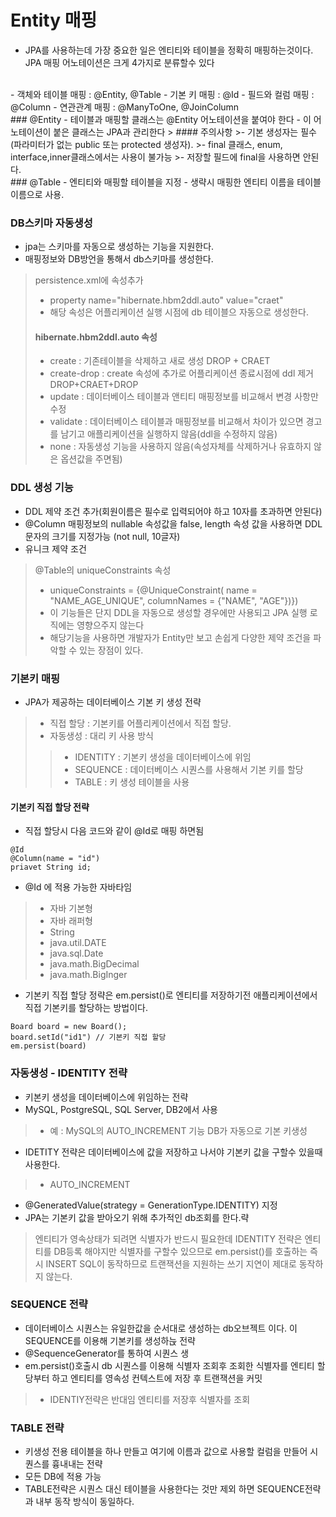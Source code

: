 # Entity 매핑
- JPA를 사용하는데 가장 중요한 일은 엔티티와 테이블을 정확히 매핑하는것이다.
 JPA 매핑 어노테이션은 크게 4가지로 분류할수 있다
<br>
- 객체와 테이블 매핑 : @Entity, @Table
- 기본 키 매핑 : @Id
- 필드와 컬럼 매핑 : @Column
- 연관관계 매핑 : @ManyToOne, @JoinColumn
 <br> 
### @Entity
- 테이블과 매핑할 클래스는 @Entity 어노테이션을 붙여야 한다
- 이 어노테이션이 붙은 클래스는 JPA과 관리한다
> #### 주의사항
>- 기본 생성자는 필수(파라미터가 없는 public 또는 protected 생성자).
>- final 클래스, enum, interface,inner클래스에서는 사용이 불가능
>- 저장할 필드에 final을 사용하면 안된다.
 <br>
### @Table
- 엔티티와 매핑할 테이블을 지정 
- 생략시 매핑한 엔티티 이름을 테이블 이름으로 사용.

### DB스키마 자동생성
- jpa는 스키마를 자동으로 생성하는 기능을 지원한다.
- 매핑정보와 DB방언을 통해서 db스키마를 생성한다.
> persistence.xml에 속성추가
>  - property name="hibernate.hbm2ddl.auto" value="craet"
> - 해당 속성은 어플리케이션 실행 시점에 db 테이블으 자동으로 생성한다.
> #### hibernate.hbm2ddl.auto 속성
> - create : 기존테이블을 삭제하고 새로 생성 DROP + CRAET
> - create-drop : create 속성에 추가로 어플리케이션 종료시점에 ddl 제거 DROP+CRAET+DROP
> - update : 데이터베이스 테이블과 앤티티 매핑정보를 비교해서 변경 사항만 수정
> - validate : 데이터베이스 테이블과 매핑정보를 비교해서 차이가 있으면 경고를 남기고 애플리케이션을 실행하지 않음(ddl을 수정하지 않음)
> - none : 자동생성 기능을 사용하지 않음(속성자체를 삭제하거나 유효하지 않은 옵션값을 주면됨)
### DDL 생성 기능
- DDL 제약 조건 추가(회원이름은 필수로 입력되어야 하고 10자를 초과하면 안된다)
- @Column 매핑정보의 nullable 속성값을 false, length 속성 값을 사용하면 DDL문자의 크기를 지정가능 (not null, 10글자)
- 유니크 제약 조건
>  @Table의 uniqueConstraints 속성
> - uniqueConstraints = {@UniqueConstraint(
        name = "NAME_AGE_UNIQUE",
        columnNames = {"NAME", "AGE"})})
> - 이 기능들은 단지 DDL을 자동으로 생성할 경우에만 사용되고 JPA 실행 로직에는 영향으주지 않는다
> - 해당기능을 사용하면 개발자가 Entity만 보고 손쉽게 다양한 제약 조건을 파악할 수 있는 장점이 있다.
### 기본키 매핑
- JPA가 제공하는 데이터베이스 기본 키 생성 전략
> - 직접 할당 : 기본키를 어플리케이션에서 직접 할당.
> - 자동생성 : 대리 키 사용 방식
>> - IDENTITY : 기본키 생성을 데이터베이스에 위임
>> - SEQUENCE : 데이터베이스 시퀀스를 사용해서 기본 키를 할당
>> - TABLE : 키 생성 테이블을 사용

#### 기본키 직접 할당 전략
- 직접 할당시 다음 코드와 같이 @Id로 매핑 하면됨
<pre><code>@Id
@Column(name = "id")
priavet String id;</code></pre>
- @Id 에 적용 가능한 자바타임
> - 자바 기본형
> - 자바 래퍼형
> - String
> - java.util.DATE
> - java.sql.Date
> - java.math.BigDecimal
> - java.math.BigInger
- 기본키 직접 할당 정략은 em.persist()로 엔티티를 저장하기전 애플리케이션에서 직접 기본키를 할당하는 방법이다.
<pre><code>Board board = new Board();
board.setId("id1") // 기본키 직접 할당
em.persist(board)</code></pre>

### 자동생성 - IDENTITY 전략
- 키본키 생성을 데이터베이스에 위임하는 전략 
- MySQL, PostgreSQL, SQL Server, DB2에서 사용
> - 예 : MySQL의 AUTO_INCREMENT 기능 DB가 자동으로 기본 키생성
- IDETITY 전략은 데이터베이스에 값을 저장하고 나서야 기본키 값을 구할수 있을때 사용한다. 
> - AUTO_INCREMENT
- @GeneratedValue(strategy = GenerationType.IDENTITY) 지정
- JPA는 기본키 값을 받아오기 위해 추가적인 db조회를 한다.략
> 엔티티가 영속상태가 되려면 식별자가 반드시 필요한데 IDENTITY 전략은 엔티티를 DB등록 해야지만 식별자를 구할수 있으므로 em.persist()를 호출하는 즉시 INSERT SQL이 동작하므로 트랜잭션을 지원하는 쓰기 지연이 제대로 동작하지 않는다.
### SEQUENCE 전략
- 데이터베이스 시퀀스는 유일한값을 순서대로 생성하는 db오브젝트 이다. 이 SEQUENCE를 이용해 기본키를 생성하늕 전략
- @SequenceGenerator를 통하여 시퀀스 생
- em.persist()호출시 db 시퀀스를 이용해 식별자 조회후 조회한 식별자를 엔티티 할당부터 하고 엔티티를 영속성 컨텍스트에 저장 후 트랜잭션을 커밋
> - IDENTIY전략은 반대임 엔티티를 저장후 식별자를 조회
### TABLE 전략
- 키생성 전용 테이블을 하나 만들고 여기에 이름과 값으로 사용할 컬럼을 만들어 시퀀스를 흉내내는 전략
- 모든 DB에 적용 가능
- TABLE전략은 시퀀스 대신 테이블을 사용한다는 것만 제외 하면 SEQUENCE전략과 내부 동작 방식이 동일하다.
